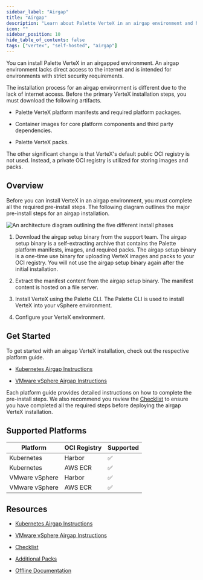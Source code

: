 ```yaml
---
sidebar_label: "Airgap"
title: "Airgap"
description: "Learn about Palette VerteX in an airgap environment and how to install Palette in an airgap environment."
icon: ""
sidebar_position: 10
hide_table_of_contents: false
tags: ["vertex", "self-hosted", "airgap"]
---
```



You can install Palette VerteX in an airgapped environment. An airgap environment lacks direct access to the internet and is intended for environments with strict security requirements.

The installation process for an airgap environment is different due to the lack of internet access. Before the primary VerteX installation steps, you must download the following artifacts.

* Palette VerteX platform manifests and required platform packages.


* Container images for core platform components and third party dependencies.


* Palette VerteX packs.


The other significant change is that VerteX's default public OCI registry is not used. Instead, a private OCI registry is utilized for storing images and packs.



## Overview
Before you can install VerteX in an airgap environment, you must complete all the required pre-install steps. 
The following diagram outlines the major pre-install steps for an airgap installation.


![An architecture diagram outlining the five different install phases](/enterprise-version_air-gap-repo_overview-order-diagram.png)

1. Download the airgap setup binary from the support team. The airgap setup binary is a self-extracting archive that contains the Palette platform manifests, images, and required packs. The airgap setup binary is a one-time use binary for uploading VerteX images and packs to your OCI registry. You will not use the airgap setup binary again after the initial installation.

2. Extract the manifest content from the airgap setup binary. The manifest content is hosted on a file server.

3. Install VerteX using the Palette CLI. The Palette CLI is used to install VerteX into your vSphere environment. 

4. Configure your VerteX environment.


## Get Started

To get started with an airgap VerteX installation, check out the respective platform guide. 

- [Kubernetes Airgap Instructions](kubernetes-airgap-instructions.md)

- [VMware vSphere Airgap Instructions](vmware-vsphere-airgap-instructions.md)


Each platform guide provides detailed instructions on how to complete the pre-install steps. We also recommend you review the [Checklist](checklist.md) to ensure you have completed all the required steps before deploying the airgap VerteX installation.


## Supported Platforms


| **Platform** | **OCI Registry**  | **Supported**|
| ------------- | ------------ | -----| 
| Kubernetes | Harbor | ✅ |
| Kubernetes | AWS ECR | ✅ |
| VMware vSphere | Harbor | ✅ |
| VMware vSphere | AWS ECR | ✅ |


## Resources

- [Kubernetes Airgap Instructions](kubernetes-airgap-instructions.md)

- [VMware vSphere Airgap Instructions](vmware-vsphere-airgap-instructions.md)

- [Checklist](checklist.md)

- [Additional Packs](supplemental-packs.md)

- [Offline Documentation](offline-docs.md)